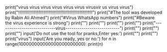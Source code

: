 print("virus virus virus virus virus virus virusvir us virus virus")
print("!!!!!!!!!!!!!!!!!!!!!!!!!!!!!!!!!!!!!!!!!!!!!!!!!!!!!!!!!!!")
print("#The tool was developed by Rabin Ali Ahmed")
print("#Virus WhatsApp numbers")
print("#Beware the virus experience is strong")
print("")
print("")
print("")
print("")
print("----------------------------virus---------------------------")
print("")
print("")
print("")
input('Do not use the tool for pranks,Enter yes:')
print("")
print("")
print("virus")
input('Are you ready, yes or no:')
for n in range(100000000000000000000000):
	print(n)
